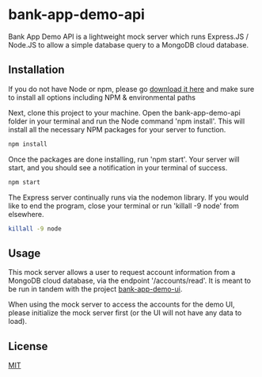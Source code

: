 # bank-app-demo-api

Bank App Demo API is a lightweight mock server which runs Express.JS / Node.JS to allow a simple database query to a MongoDB cloud database.

## Installation

If you do not have Node or npm, please go [download it here](https://nodejs.org/en/download/) and make sure to install all options including NPM & environmental paths

Next, clone this project to your machine. Open the bank-app-demo-api folder in your terminal and run the Node command 'npm install'. This will install all the necessary NPM packages for your server to function.

```bash
npm install
```

Once the packages are done installing, run 'npm start'. Your server will start, and you should see a notification in your terminal of success.

```bash
npm start
```

The Express server continually runs via the nodemon library. If you would like to end the program, close your terminal or run 'killall -9 node' from elsewhere.

```bash
killall -9 node
```

## Usage

This mock server allows a user to request account information from a MongoDB cloud database, via the endpoint '/accounts/read'. It is meant to be run in tandem with the project [bank-app-demo-ui](https://github.com/S78901/bank-app-demo-ui).

When using the mock server to access the accounts for the demo UI, please initialize the mock server first (or the UI will not have any data to load).

## License
[MIT](https://choosealicense.com/licenses/mit/)